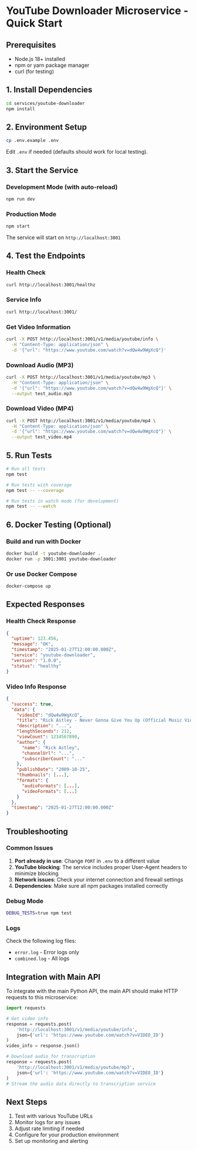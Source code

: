 # YouTube Downloader Microservice - Quick Start

## Prerequisites

- Node.js 18+ installed
- npm or yarn package manager
- curl (for testing)

## 1. Install Dependencies

```bash
cd services/youtube-downloader
npm install
```

## 2. Environment Setup

```bash
cp .env.example .env
```

Edit `.env` if needed (defaults should work for local testing).

## 3. Start the Service

### Development Mode (with auto-reload)
```bash
npm run dev
```

### Production Mode
```bash
npm start
```

The service will start on `http://localhost:3001`

## 4. Test the Endpoints

### Health Check
```bash
curl http://localhost:3001/healthz
```

### Service Info
```bash
curl http://localhost:3001/
```

### Get Video Information
```bash
curl -X POST http://localhost:3001/v1/media/youtube/info \
  -H "Content-Type: application/json" \
  -d '{"url": "https://www.youtube.com/watch?v=dQw4w9WgXcQ"}'
```

### Download Audio (MP3)
```bash
curl -X POST http://localhost:3001/v1/media/youtube/mp3 \
  -H "Content-Type: application/json" \
  -d '{"url": "https://www.youtube.com/watch?v=dQw4w9WgXcQ"}' \
  --output test_audio.mp3
```

### Download Video (MP4)
```bash
curl -X POST http://localhost:3001/v1/media/youtube/mp4 \
  -H "Content-Type: application/json" \
  -d '{"url": "https://www.youtube.com/watch?v=dQw4w9WgXcQ"}' \
  --output test_video.mp4
```

## 5. Run Tests

```bash
# Run all tests
npm test

# Run tests with coverage
npm test -- --coverage

# Run tests in watch mode (for development)
npm test -- --watch
```

## 6. Docker Testing (Optional)

### Build and run with Docker
```bash
docker build -t youtube-downloader .
docker run -p 3001:3001 youtube-downloader
```

### Or use Docker Compose
```bash
docker-compose up
```

## Expected Responses

### Health Check Response
```json
{
  "uptime": 123.456,
  "message": "OK",
  "timestamp": "2025-01-27T12:00:00.000Z",
  "service": "youtube-downloader",
  "version": "1.0.0",
  "status": "healthy"
}
```

### Video Info Response
```json
{
  "success": true,
  "data": {
    "videoId": "dQw4w9WgXcQ",
    "title": "Rick Astley - Never Gonna Give You Up (Official Music Video)",
    "description": "...",
    "lengthSeconds": 212,
    "viewCount": 1234567890,
    "author": {
      "name": "Rick Astley",
      "channelUrl": "...",
      "subscriberCount": "..."
    },
    "publishDate": "2009-10-25",
    "thumbnails": [...],
    "formats": {
      "audioFormats": [...],
      "videoFormats": [...]
    }
  },
  "timestamp": "2025-01-27T12:00:00.000Z"
}
```

## Troubleshooting

### Common Issues

1. **Port already in use**: Change `PORT` in `.env` to a different value
2. **YouTube blocking**: The service includes proper User-Agent headers to minimize blocking
3. **Network issues**: Check your internet connection and firewall settings
4. **Dependencies**: Make sure all npm packages installed correctly

### Debug Mode
```bash
DEBUG_TESTS=true npm test
```

### Logs
Check the following log files:
- `error.log` - Error logs only
- `combined.log` - All logs

## Integration with Main API

To integrate with the main Python API, the main API should make HTTP requests to this microservice:

```python
import requests

# Get video info
response = requests.post(
    'http://localhost:3001/v1/media/youtube/info',
    json={'url': 'https://www.youtube.com/watch?v=VIDEO_ID'}
)
video_info = response.json()

# Download audio for transcription
response = requests.post(
    'http://localhost:3001/v1/media/youtube/mp3',
    json={'url': 'https://www.youtube.com/watch?v=VIDEO_ID'}
)
# Stream the audio data directly to transcription service
```

## Next Steps

1. Test with various YouTube URLs
2. Monitor logs for any issues
3. Adjust rate limiting if needed
4. Configure for your production environment
5. Set up monitoring and alerting
